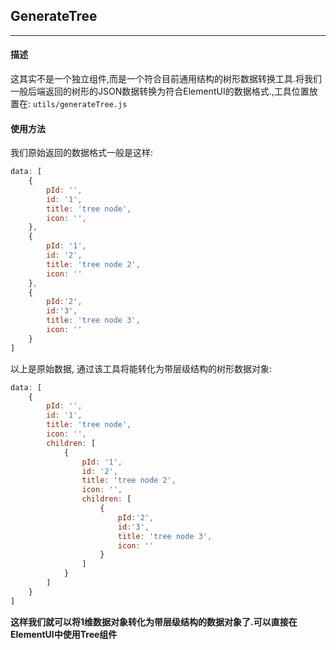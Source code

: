 ## GenerateTree

---

#### 描述

这其实不是一个独立组件,而是一个符合目前通用结构的树形数据转换工具.将我们一般后端返回的树形的JSON数据转换为符合ElementUI的数据格式.,工具位置放置在: ```utils/generateTree.js```


#### 使用方法

我们原始返回的数据格式一般是这样:

```js
data: [
    {
        pId: '',
        id: '1',
        title: 'tree node',
        icon: '',
    },
    {
        pId: '1',
        id: '2',
        title: 'tree node 2',
        icon: ''
    },
    {
        pId:'2',
        id:'3',
        title: 'tree node 3',
        icon: ''
    }
]

```
以上是原始数据, 通过该工具将能转化为带层级结构的树形数据对象:

```js
data: [
    {
        pId: '',
        id: '1',
        title: 'tree node',
        icon: '',
        children: [
            {
                pId: '1',
                id: '2',
                title: 'tree node 2',
                icon: '',
                children: [
                    {
                        pId:'2',
                        id:'3',
                        title: 'tree node 3',
                        icon: ''
                    }
                ]
            }
        ]
    }
]

```

__这样我们就可以将1维数据对象转化为带层级结构的数据对象了.可以直接在ElementUI中使用Tree组件__

